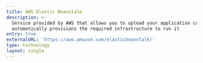 ```yaml
---
title: AWS Elastic Beanstalk
description: >-
  Service provided by AWS that allows you to upload your application code and
  automatically provisions the required infrastructure to run it
entry: true
externalURL: 'https://aws.amazon.com/elasticbeanstalk/'
type: technology
layout: single
---
```


